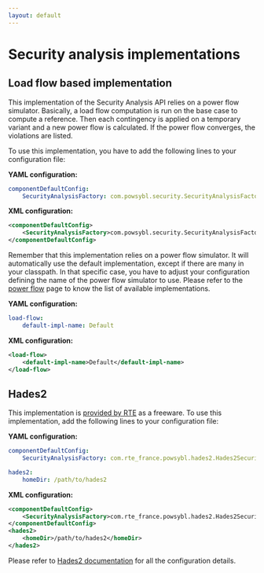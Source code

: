```yaml
---
layout: default
---
```


# Security analysis implementations

## Load flow based implementation
This implementation of the Security Analysis API relies on a power flow simulator. Basically, a load flow computation is run on the base case to compute a reference. Then each contingency is applied on a temporary variant and a new power flow is calculated. If the power flow converges, the violations are listed.

To use this implementation, you have to add the following lines to your configuration file:

**YAML configuration:**
```yaml
componentDefaultConfig:
    SecurityAnalysisFactory: com.powsybl.security.SecurityAnalysisFactoryImpl
```

**XML configuration:**
```xml
<componentDefaultConfig>
    <SecurityAnalysisFactory>com.powsybl.security.SecurityAnalysisFactoryImpl</SecurityAnalysisFactory>
</componentDefaultConfig>
```

Remember that this implementation relies on a power flow simulator. It will automatically use the default implementation, except if there are many in your classpath. In that specific case, you have to adjust your configuration defining the name of the power flow simulator to use. Please refer to the [power flow]() page to know the list of available implementations.

**YAML configuration:**
```yaml
load-flow:
    default-impl-name: Default
```

**XML configuration:**
```xml
<load-flow>
    <default-impl-name>Default</default-impl-name>
</load-flow>
```

## Hades2
This implementation is [provided by RTE](https://rte-france.github.io/hades2/) as a freeware. To use this implementation, add the following lines to your configuration file:

**YAML configuration:**
```yaml
componentDefaultConfig:
    SecurityAnalysisFactory: com.rte_france.powsybl.hades2.Hades2SecurityAnalysisFactory

hades2:
    homeDir: /path/to/hades2
```

**XML configuration:**
```xml
<componentDefaultConfig>
    <SecurityAnalysisFactory>com.rte_france.powsybl.hades2.Hades2SecurityAnalysisFactory</SecurityAnalysisFactory>
</componentDefaultConfig>
<hades2>
    <homeDir>/path/to/hades2</homeDir>
</hades2>
```

Please refer to [Hades2 documentation](https://rte-france.github.io/hades2/features/security-analysis.html) for all the configuration details.
